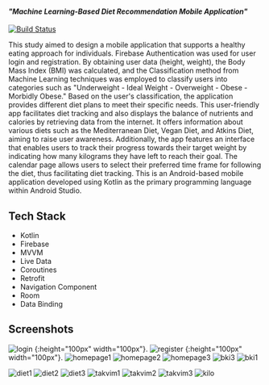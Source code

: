 
#### **_"Machine Learning-Based Diet Recommendation Mobile Application"_**




[![Build Status](https://travis-ci.org/joemccann/dillinger.svg?branch=master)](https://travis-ci.org/joemccann/dillinger)

This study aimed to design a mobile application that supports a healthy eating approach for individuals. Firebase Authentication was used for user login and registration. By obtaining user data (height, weight), the Body Mass Index (BMI) was calculated, and the Classification method from Machine Learning techniques was employed to classify users into categories such as "Underweight - Ideal Weight - Overweight - Obese - Morbidly Obese." Based on the user's classification, the application provides different diet plans to meet their specific needs. This user-friendly app facilitates diet tracking and also displays the balance of nutrients and calories by retrieving data from the internet. It offers information about various diets such as the Mediterranean Diet, Vegan Diet, and Atkins Diet, aiming to raise user awareness. Additionally, the app features an interface that enables users to track their progress towards their target weight by indicating how many kilograms they have left to reach their goal. The calendar page allows users to select their preferred time frame for following the diet, thus facilitating diet tracking. This is an Android-based mobile application developed using Kotlin as the primary programming language within Android Studio.


## Tech Stack
- Kotlin
- Firebase
- MVVM
- Live Data
- Coroutines
- Retrofit
- Navigation Component
- Room
- Data Binding

  
 ## Screenshots


![login](https://github.com/buserumeysa/DiyetOnerim/assets/110297542/fb92b876-4406-4903-a5d4-4cb283305fcc) {:height="100px" width="100px"}.
![register](https://github.com/buserumeysa/DiyetOnerim/assets/110297542/852d70ca-ca85-47d1-948b-53977b079e28) {:height="100px" width="100px"}.
![homepage1](https://github.com/buserumeysa/DiyetOnerim/assets/110297542/da53d77c-0c0f-4a74-af68-79277584a737)
![homepage2](https://github.com/buserumeysa/DiyetOnerim/assets/110297542/151ba811-5f75-4110-992c-a119e0cb52c1)
![homepage3](https://github.com/buserumeysa/DiyetOnerim/assets/110297542/0536c83c-52dc-4a0b-b5bd-f9cf5bd21ef3)
![bki3](https://github.com/buserumeysa/DiyetOnerim/assets/110297542/818aef12-8c09-45ac-a314-da1734c03c58)
![bki1](https://github.com/buserumeysa/DiyetOnerim/assets/110297542/78e9694d-d198-4e3d-9730-0f743d40fa7b)

![diet1](https://github.com/buserumeysa/DiyetOnerim/assets/110297542/6d48be5f-9953-4b18-b192-a6a6cb36c59a)
![diet2](https://github.com/buserumeysa/DiyetOnerim/assets/110297542/a50efd6d-8273-472b-b5f2-a7a289d6e390)
![diet3](https://github.com/buserumeysa/DiyetOnerim/assets/110297542/5b3e675f-8e3c-4268-8bed-0569e3112f24)
![takvim1](https://github.com/buserumeysa/DiyetOnerim/assets/110297542/de8dfd33-550b-4602-b452-484a06dd0266)
![takvim2](https://github.com/buserumeysa/DiyetOnerim/assets/110297542/dc84ab65-36e0-43fb-ba18-c3afc6dc3e56)
![takvim3](https://github.com/buserumeysa/DiyetOnerim/assets/110297542/ebd6c289-ce9b-4ed0-b482-fcdf47cb3f79)
![kilo](https://github.com/buserumeysa/DiyetOnerim/assets/110297542/e80cdb7d-5d79-4d97-bdc8-76291c552e44)

